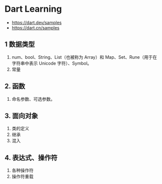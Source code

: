 # Dart Learning

- <https://dart.dev/samples>
- <https://dart.cn/samples>

## 1 数据类型

1. num、bool、String、List（也被称为 Array）和 Map、Set、Rune（用于在字符串中表示 Unicode 字符）、Symbol。
2. 常量

## 2. 函数

1. 命名参数、可选参数。

## 3. 面向对象

1. 类的定义
2. 继承
3. 混入

## 4. 表达式、操作符

1. 各种操作符
2. 操作符重载
